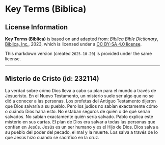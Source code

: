 # Key Terms (Biblica)

## License Information

**Key Terms (Biblica)** is based on and adapted from: _Biblica Bible Dictionary_, [Biblica, Inc.](https://www.biblica.com/), 2023, which is licensed under a [CC BY-SA 4.0 license](https://creativecommons.org/licenses/by-sa/4.0/legalcode.en).

This markdown version (created `2025-10-20`) is provided under the same license.



--------------------------------

## Misterio de Cristo (id: 232114)

La verdad sobre cómo Dios lleva a cabo su plan para el mundo a través de Jesucristo. En el Nuevo Testamento, un misterio suele ser algo que no se dió a conocer a las personas. Los profetas del Antiguo Testamento dijeron que Dios salvaría a su pueblo. Pero los judíos no sabían exactamente cómo o cuándo Dios haría esto. No estaban seguros de quién o de qué serían salvados. No sabían exactamente quién sería salvado. Pablo explica este misterio en sus cartas. El plan de Dios era salvar a todas las personas que confían en Jesús. Jesús es un ser humano y es el Hijo de Dios. Dios salva a su pueblo del poder del pecado, el mal y la muerte. Los salva a través de lo que Jesús hizo cuando se sacrificó en la cruz.


